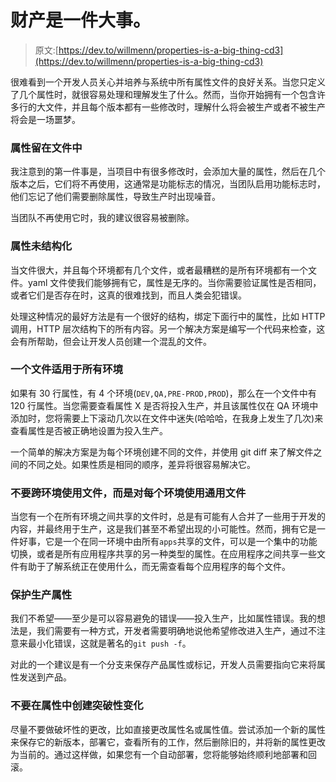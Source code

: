 # 财产是一件大事。

> 原文:[https://dev.to/willmenn/properties-is-a-big-thing-cd3](https://dev.to/willmenn/properties-is-a-big-thing-cd3)

很难看到一个开发人员关心并培养与系统中所有属性文件的良好关系。当您只定义了几个属性时，就很容易处理和理解发生了什么。然而，当你开始拥有一个包含许多行的大文件，并且每个版本都有一些修改时，理解什么将会被生产或者不被生产将会是一场噩梦。

### [](#properties-left-in-the-file)属性留在文件中

我注意到的第一件事是，当项目中有很多修改时，会添加大量的属性，然后在几个版本之后，它们将不再使用，这通常是功能标志的情况，当团队启用功能标志时，他们忘记了他们需要删除属性，导致生产时出现噪音。

当团队不再使用它时，我的建议很容易被删除。

### [](#properties-not-structured)属性未结构化

当文件很大，并且每个环境都有几个文件，或者最糟糕的是所有环境都有一个文件。yaml 文件使我们能够拥有它，属性是无序的。当你需要验证属性是否相同，或者它们是否存在时，这真的很难找到，而且人类会犯错误。

处理这种情况的最好方法是有一个很好的结构，绑定下面行中的属性，比如 HTTP 调用，HTTP 层次结构下的所有内容。另一个解决方案是编写一个代码来检查，这会有所帮助，但会让开发人员创建一个混乱的文件。

### [](#one-file-for-all-environments)一个文件适用于所有环境

如果有 30 行属性，有 4 个环境(`DEV,QA,PRE-PROD,PROD`)，那么在一个文件中有 120 行属性。当您需要查看属性 X 是否将投入生产，并且该属性仅在 QA 环境中添加时，您将需要上下滚动几次以在文件中迷失(哈哈哈，在我身上发生了几次)来查看属性是否被正确地设置为投入生产。

一个简单的解决方案是为每个环境创建不同的文件，并使用 git diff 来了解文件之间的不同之处。如果性质是相同的顺序，差异将很容易解决它。

### [](#dont-use-files-cross-environments-but-use-common-files-for-each-environment)不要跨环境使用文件，而是对每个环境使用通用文件

当您有一个在所有环境之间共享的文件时，总是有可能有人合并了一些用于开发的内容，并最终用于生产，这是我们甚至不希望出现的小可能性。然而，拥有它是一件好事，它是一个在同一环境中由所有`apps`共享的文件，可以是一个集中的功能切换，或者是所有应用程序共享的另一种类型的属性。在应用程序之间共享一些文件有助于了解系统正在使用什么，而无需查看每个应用程序的每个文件。

### [](#protect-production-properties)保护生产属性

我们不希望——至少是可以容易避免的错误——投入生产，比如属性错误。我的想法是，我们需要有一种方式，开发者需要明确地说他希望修改进入生产，通过不注意来最小化错误，这就是著名的`git push -f`。

对此的一个建议是有一个分支来保存产品属性或标记，开发人员需要指向它来将属性发送到产品。

### [](#do-not-create-breaking-changes-in-the-properties)不要在属性中创建突破性变化

尽量不要做破坏性的更改，比如直接更改属性名或属性值。尝试添加一个新的属性来保存它的新版本，部署它，查看所有的工作，然后删除旧的，并将新的属性更改为当前的。通过这样做，如果您有一个自动部署，您将能够始终顺利地部署和回滚。